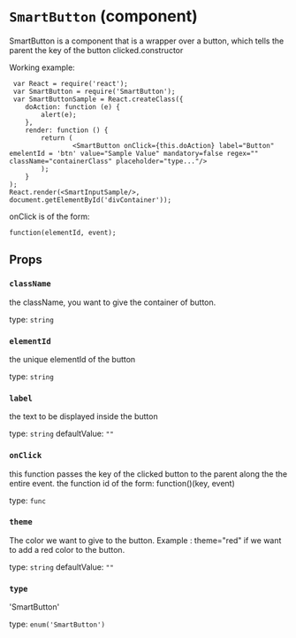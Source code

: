 `SmartButton` (component)
=========================

SmartButton is a component that is a wrapper over a button, which tells the parent the key of the button clicked.constructor

Working example:
```
 var React = require('react');
 var SmartButton = require('SmartButton');
 var SmartButtonSample = React.createClass({
	doAction: function (e) {
		alert(e);
	},
	render: function () {
		return (
				<SmartButton onClick={this.doAction} label="Button" emelentId = 'btn' value="Sample Value" mandatory=false regex="" className="containerClass" placeholder="type..."/>
		);
	}
);
React.render(<SmartInputSample/>, document.getElementById('divContainer'));
```

onClick is of the form:

```
function(elementId, event);
```

Props
-----

### `className`

the className, you want to give the container of button.

type: `string`


### `elementId`

the unique elementId of the button

type: `string`


### `label`

the text to be displayed inside the button

type: `string`
defaultValue: `""`


### `onClick`

this function passes the key of the clicked button to the parent along the the entire event. the function id of the form: function()(key, event)

type: `func`


### `theme`

The color we want to give to the button. Example : theme="red" if we want to add a red color to the button.

type: `string`
defaultValue: `""`


### `type`

'SmartButton'

type: `enum('SmartButton')`

